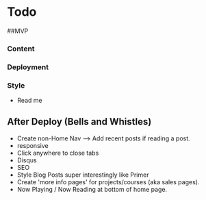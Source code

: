 # Todo 

##MVP
### Content 
### Deployment
### Style
* Read me

## After Deploy (Bells and Whistles)
* Create non-Home Nav --> Add recent posts if reading a post.
* responsive
* Click anywhere to close tabs
* Disqus
* SEO
* Style Blog Posts super interestingly like Primer
* Create 'more info pages' for projects/courses (aka sales pages).
* Now Playing / Now Reading at bottom of home page. 
